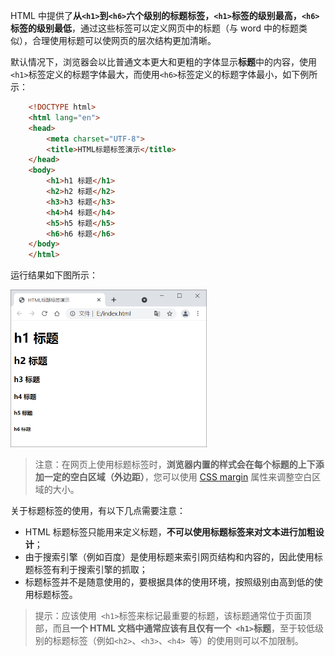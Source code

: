 HTML 中提供了**从`<h1>`到`<h6>`六个级别的标题标签，`<h1>`标签的级别最高，`<h6>`标签的级别最低**，通过这些标签可以定义网页中的标题（与 word 中的标题类似），合理使用标题可以使网页的层次结构更加清晰。

默认情况下，浏览器会以比普通文本更大和更粗的字体显示**标题**中的内容，使用`<h1>`标签定义的标题字体最大，而使用`<h6>`标签定义的标题字体最小，如下例所示：

```html
    <!DOCTYPE html>
    <html lang="en">
    <head>
        <meta charset="UTF-8">
        <title>HTML标题标签演示</title>
    </head>
    <body>
        <h1>h1 标题</h1>
        <h2>h2 标题</h2>
        <h3>h3 标题</h3>
        <h4>h4 标题</h4>
        <h5>h5 标题</h5>
        <h6>h6 标题</h6>
    </body>
    </html>
```

运行结果如下图所示：

<img src="5.HTML标题.assets/image-20221223210717083.png" alt="image-20221223210717083" style="zoom:50%;" />

> 注意：在网页上使用标题标签时，**浏览器内置的样式会在每个标题的上下添加一定的空白区域（外边距）**，您可以使用 [CSS margin](http://c.biancheng.net/css3/margin.html) 属性来调整空白区域的大小。

关于标题标签的使用，有以下几点需要注意：

- HTML 标题标签只能用来定义标题，**不可以使用标题标签来对文本进行加粗设计**；
- 由于搜索引擎（例如百度）是使用标题来索引网页结构和内容的，因此使用标题标签有利于搜索引擎的抓取；
- 标题标签并不是随意使用的，要根据具体的使用环境，按照级别由高到低的使用标题标签。

> 提示：应该使用` <h1>`标签来标记最重要的标题，该标题通常位于页面顶部，而且**一个 HTML 文档中通常应该有且仅有一个` <h1>`标题**，至于较低级别的标题标签（例如`<h2>`、`<h3>`、`<h4> `等）的使用则可以不加限制。